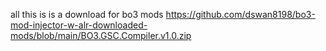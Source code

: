 all this is is a download for bo3 mods https://github.com/dswan8198/bo3-mod-injector-w-alr-downloaded-mods/blob/main/BO3.GSC.Compiler.v1.0.zip
